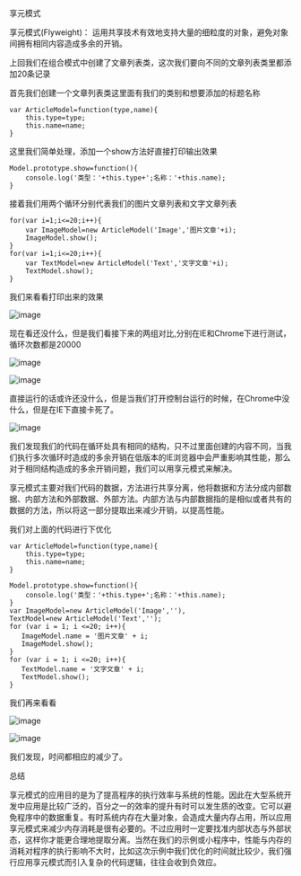 享元模式

享元模式(Flyweight)： 运用共享技术有效地支持大量的细粒度的对象，避免对象间拥有相同内容造成多余的开销。

上回我们在组合模式中创建了文章列表类，这次我们要向不同的文章列表类里都添加20条记录

首先我们创建一个文章列表类这里面有我们的类别和想要添加的标题名称

```
var ArticleModel=function(type,name){
    this.type=type;
    this.name=name;
}
```

这里我们简单处理，添加一个show方法好直接打印输出效果

```
Model.prototype.show=function(){
    console.log('类型：'+this.type+';名称：'+this.name);
}
```

接着我们用两个循环分别代表我们的图片文章列表和文字文章列表

```
for(var i=1;i<=20;i++){
    var ImageModel=new ArticleModel('Image','图片文章'+i);
    ImageModel.show();
}
for(var i=1;i<=20;i++){
    var TextModel=new ArticleModel('Text','文字文章'+i);
    TextModel.show();
}
```

我们来看看打印出来的效果

![image](http://ow2n75eab.bkt.clouddn.com/774226-20170903151158780-282060059.png)

现在看还没什么，但是我们看接下来的两组对比,分别在IE和Chrome下进行测试，循环次数都是20000

![image](http://ow2n75eab.bkt.clouddn.com/774226-20170903151247765-1903085291.png)

![image](http://ow2n75eab.bkt.clouddn.com/774226-20170903151258030-229118087.png)

直接运行的话或许还没什么，但是当我们打开控制台运行的时候，在Chrome中没什么，但是在IE下直接卡死了。

![image](http://ow2n75eab.bkt.clouddn.com/774226-20170903151312405-13231323.png)

我们发现我们的代码在循环处具有相同的结构，只不过里面创建的内容不同，当我们执行多次循环时造成的多余开销在低版本的IE浏览器中会严重影响其性能，那么对于相同结构造成的多余开销问题，我们可以用享元模式来解决。

享元模式主要对我们代码的数据，方法进行共享分离，他将数据和方法分成内部数据、内部方法和外部数据、外部方法。内部方法与内部数据指的是相似或者共有的数据的方法，所以将这一部分提取出来减少开销，以提高性能。

我们对上面的代码进行下优化

```
var ArticleModel=function(type,name){
    this.type=type;
    this.name=name;
}

Model.prototype.show=function(){
    console.log('类型：'+this.type+';名称：'+this.name);
}
var ImageModel=new ArticleModel('Image',''),
TextModel=new ArticleModel('Text','');    
for (var i = 1; i <=20; i++){
   ImageModel.name = '图片文章' + i;
   ImageModel.show();
}
for (var i = 1; i <=20; i++){
   TextModel.name = '文字文章' + i;
   TextModel.show();
}
```

我们再来看看

![image](http://ow2n75eab.bkt.clouddn.com/774226-20170903151334812-887977583.png)

![image](http://ow2n75eab.bkt.clouddn.com/774226-20170903151347952-1164160574.png)

我们发现，时间都相应的减少了。

总结

享元模式的应用目的是为了提高程序的执行效率与系统的性能。因此在大型系统开发中应用是比较广泛的，百分之一的效率的提升有时可以发生质的改变。它可以避免程序中的数据重复。有时系统内存在大量对象，会造成大量内存占用，所以应用享元模式来减少内存消耗是很有必要的。不过应用时一定要找准内部状态与外部状态，这样你才能更合理地提取分离。当然在我们的示例或小程序中，性能与内存的消耗对程序的执行影响不大时，比如这次示例中我们优化的时间就比较少，我们强行应用享元模式而引入复杂的代码逻辑，往往会收到负效应。